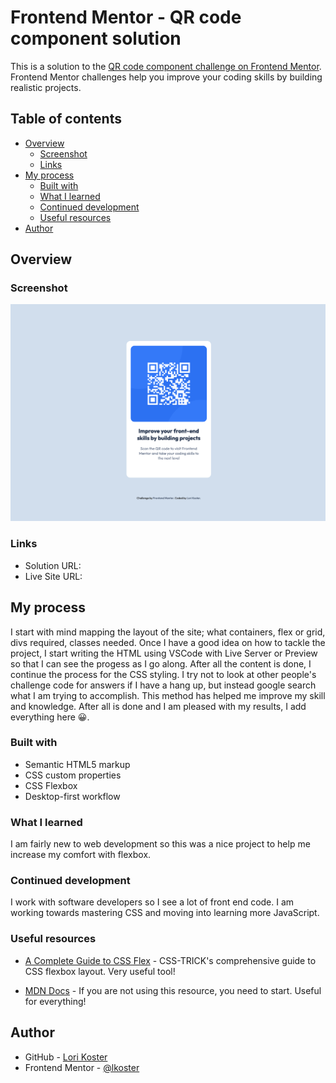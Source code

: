 # Frontend Mentor - QR code component solution

This is a solution to the [QR code component challenge on Frontend Mentor](https://www.frontendmentor.io/challenges/qr-code-component-iux_sIO_H). Frontend Mentor challenges help you improve your coding skills by building realistic projects.

## Table of contents

- [Overview](#overview)
  - [Screenshot](#screenshot)
  - [Links](#links)
- [My process](#my-process)
  - [Built with](#built-with)
  - [What I learned](#what-i-learned)
  - [Continued development](#continued-development)
  - [Useful resources](#useful-resources)
- [Author](#author)

## Overview

### Screenshot

![](./images/screenshot.png)

### Links

- Solution URL: [](https://github.com/lkoster/qr-code-component)
- Live Site URL: [](https://lkoster.github.io/qr-code-component/)

## My process

I start with mind mapping the layout of the site; what containers, flex or grid, divs required, classes needed. Once I have a good idea on how to tackle the project, I start writing the HTML using VSCode with Live Server or Preview so that I can see the progess as I go along. After all the content is done, I continue the process for the CSS styling. I try not to look at other people's challenge code for answers if I have a hang up, but instead google search what I am trying to accomplish. This method has helped me improve my skill and knowledge. After all is done and I am pleased with my results, I add everything here 😀.

### Built with

- Semantic HTML5 markup
- CSS custom properties
- CSS Flexbox
- Desktop-first workflow

### What I learned

I am fairly new to web development so this was a nice project to help me increase my comfort with flexbox.

### Continued development

I work with software developers so I see a lot of front end code. I am working towards mastering CSS and moving into learning more JavaScript.

### Useful resources

- [A Complete Guide to CSS Flex](https://css-tricks.com/snippets/css/a-guide-to-flexbox/) - CSS-TRICK's comprehensive guide to CSS flexbox layout. Very useful tool!

- [MDN Docs](https://developer.mozilla.org/en-US/) - If you are not using this resource, you need to start. Useful for everything!

## Author

- GitHub - [Lori Koster](https://github.com/lkoster)
- Frontend Mentor - [@lkoster](https://www.frontendmentor.io/profile/lkoster)
